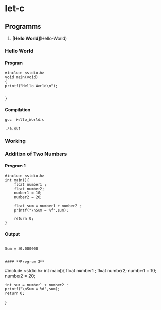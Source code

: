 # let-c

## Programms 

1. **[Hello World]**(Hello-World)


### **Hello World**

#### Program

```
#include <stdio.h>
void main(void)
{
printf("Hello World\n");


}

```
#### Compilation

```
gcc  Hello_World.c

./a.out

```

### Working


### **Addition of Two Numbers**

#### **Program** 1 
```
#include <stdio.h>
int main(){
    float number1 ;
    float number2;
    number1 = 10;
    number2 = 20;

    float sum = number1 + number2 ; 
    printf("\nSum = %f",sum);

    return 0;
}

```

#### **Output**

```

Sum = 30.000000 


#### **Program 2**

```

#include <stdio.h>
int main(){
    float number1 ;
    float number2;
    number1 = 10;
    number2 = 20;

    int sum = number1 + number2 ; 
    printf("\nSum = %d",sum);
    return 0;
}

```
